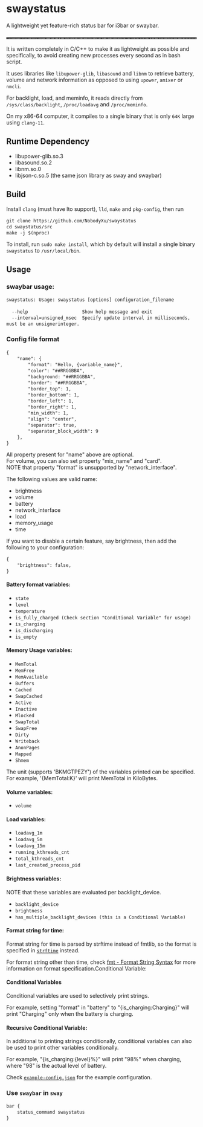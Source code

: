 # swaystatus

A lightweight yet feature-rich status bar for i3bar or swaybar.

![screenshot]

It is written completely in C/C++ to make it as lightweight as possible and specifically, to avoid creating new processes every second as in bash script.

It uses libraries like `libupower-glib`, `libasound` and `libnm` to retrieve battery, volume and network information as opposed to using `upower`, `amixer` or `nmcli`.

For backlight, load, and meminfo, it reads directly from `/sys/class/backlight`, `/proc/loadavg` and `/proc/meminfo`.

On my x86-64 computer, it compiles to a single binary that is only `64K` large using `clang-11`.

## Runtime Dependency
 - libupower-glib.so.3
 - libasound.so.2
 - libnm.so.0
 - libjson-c.so.5 (the same json library as sway and swaybar)

## Build

Install `clang` (must have lto support), `lld`, `make` and `pkg-config`, then run

```
git clone https://github.com/NobodyXu/swaystatus
cd swaystatus/src
make -j $(nproc)
```

To install, run `sudo make install`, which by default will install a single binary `swaystatus` to `/usr/local/bin`.

## Usage

### swaybar usage:

```
swaystatus: Usage: swaystatus [options] configuration_filename

  --help                    Show help message and exit
  --interval=unsigned_msec  Specify update interval in milliseconds, must be an unsignerinteger.
```

### Config file format

    {
        "name": {
            "format": "Hello, {variable_name}",
            "color": "##RRGGBBA",
            "background: "##RRGGBBA",
            "border": "##RRGGBBA",
            "border_top": 1,
            "border_bottom": 1,
            "border_left": 1,
            "border_right": 1,
            "min_width": 1,
            "align": "center",
            "separator": true,
            "separator_block_width": 9
        },
    }

All property present for "name" above are optional.
<br>For volume, you can also set property "mix_name" and "card".
<br>NOTE that property "format" is unsupported by "network_interface".

The following values are valid name:

 - brightness
 - volume
 - battery
 - network_interface
 - load
 - memory_usage
 - time

If you want to disable a certain feature, say brightness,
then add the following to your configuration:

    {
        "brightness": false,
    }

#### Battery format variables:

 - `state`
 - `level`
 - `temperature`
 - `is_fully_charged (Check section "Conditional Variable" for usage)`
 - `is_charging`
 - `is_discharging`
 - `is_empty`

#### Memory Usage variables:

 - `MemTotal`
 - `MemFree`
 - `MemAvailable`
 - `Buffers`
 - `Cached`
 - `SwapCached`
 - `Active`
 - `Inactive`
 - `Mlocked`
 - `SwapTotal`
 - `SwapFree`
 - `Dirty`
 - `Writeback`
 - `AnonPages`
 - `Mapped`
 - `Shmem`

The unit (supports 'BKMGTPEZY') of the variables printed can be specified.
<br>For example, '{MemTotal:K}' will print MemTotal in KiloBytes.

#### Volume variables:

 - `volume`

#### Load variables:

 - `loadavg_1m`
 - `loadavg_5m`
 - `loadavg_15m`
 - `running_kthreads_cnt`
 - `total_kthreads_cnt`
 - `last_created_process_pid`

#### Brightness variables:

NOTE that these variables are evaluated per backlight_device.

 - `backlight_device`
 - `brightness`
 - `has_multiple_backlight_devices (this is a Conditional Variable)`

#### Format string for time:

Format string for time is parsed by strftime instead of fmtlib, so the format is
specified in [`strftime`] instead.

For format string other than time, check [fmt - Format String Syntax] for more
information on format specification.Conditional Variable:

#### Conditional Variables

Conditional variables are used to selectively print strings.

For example, setting "format" in "battery" to "{is_charging:Charging}" will print "Charging" only
when the battery is charging.

#### Recursive Conditional Variable:

In additional to printing strings conditionally, conditional variables can also be used to
print other variables conditionally.

For example, "{is_charging:{level}%}" will print "98%" when charging, where
"98" is the actual level of battery.

Check [`example-config.json`] for the example configuration.

### Use `swaybar` in `sway`

```
bar {
    status_command swaystatus
}
```

[screenshot]: https://raw.githubusercontent.com/NobodyXu/swaystatus/main/screenshot.png
[`strftime`]: https://man7.org/linux/man-pages/man3/strftime.3.html
[fmt - Format String Syntax]: https://fmt.dev/latest/syntax.html
[`example-config.json`]: https://github.com/NobodyXu/swaystatus/blob/main/example-config.json
